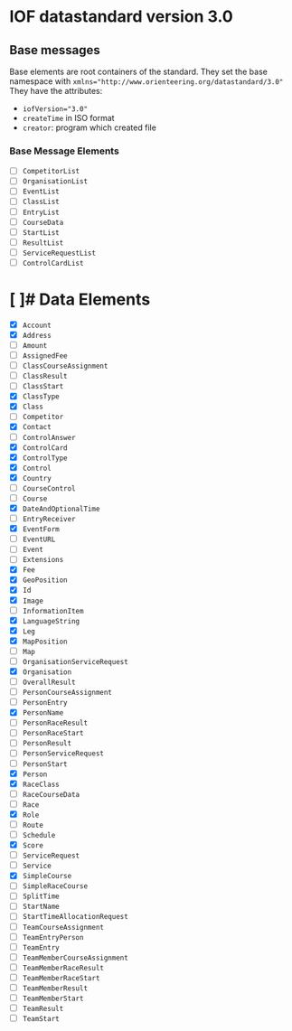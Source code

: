 # IOF datastandard version 3.0

## Base messages
Base elements are root containers of the standard.
They set the base namespace with
`xmlns="http://www.orienteering.org/datastandard/3.0"`
They have the attributes:
- `iofVersion="3.0"`
- `createTime` in ISO format
- `creator`: program which created file

### Base Message Elements
- [ ] `CompetitorList`
- [ ] `OrganisationList`
- [ ] `EventList`
- [ ] `ClassList`
- [ ] `EntryList`
- [ ] `CourseData`
- [ ] `StartList`
- [ ] `ResultList`
- [ ] `ServiceRequestList`
- [ ] `ControlCardList`

# [ ]# Data Elements
- [X] `Account`
- [X] `Address`
- [ ] `Amount`
- [ ] `AssignedFee`
- [ ] `ClassCourseAssignment`
- [ ] `ClassResult`
- [ ] `ClassStart`
- [X] `ClassType`
- [X] `Class`
- [ ] `Competitor`
- [X] `Contact`
- [ ] `ControlAnswer`
- [X] `ControlCard`
- [X] `ControlType`
- [X] `Control`
- [X] `Country`
- [ ] `CourseControl`
- [ ] `Course`
- [X] `DateAndOptionalTime`
- [ ] `EntryReceiver`
- [X] `EventForm`
- [ ] `EventURL`
- [ ] `Event`
- [ ] `Extensions`
- [X] `Fee`
- [X] `GeoPosition`
- [X] `Id`
- [X] `Image`
- [ ] `InformationItem`
- [X] `LanguageString`
- [X] `Leg`
- [X] `MapPosition`
- [ ] `Map`
- [ ] `OrganisationServiceRequest`
- [X] `Organisation`
- [ ] `OverallResult`
- [ ] `PersonCourseAssignment`
- [ ] `PersonEntry`
- [X] `PersonName`
- [ ] `PersonRaceResult`
- [ ] `PersonRaceStart`
- [ ] `PersonResult`
- [ ] `PersonServiceRequest`
- [ ] `PersonStart`
- [X] `Person`
- [X] `RaceClass`
- [ ] `RaceCourseData`
- [ ] `Race`
- [X] `Role`
- [ ] `Route`
- [ ] `Schedule`
- [X] `Score`
- [ ] `ServiceRequest`
- [ ] `Service`
- [X] `SimpleCourse`
- [ ] `SimpleRaceCourse`
- [ ] `SplitTime`
- [ ] `StartName`
- [ ] `StartTimeAllocationRequest`
- [ ] `TeamCourseAssignment`
- [ ] `TeamEntryPerson`
- [ ] `TeamEntry`
- [ ] `TeamMemberCourseAssignment`
- [ ] `TeamMemberRaceResult`
- [ ] `TeamMemberRaceStart`
- [ ] `TeamMemberResult`
- [ ] `TeamMemberStart`
- [ ] `TeamResult`
- [ ] `TeamStart`
